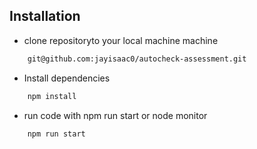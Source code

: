 ## Installation
- clone repositoryto your local machine machine
```bash
    git@github.com:jayisaac0/autocheck-assessment.git
```
- Install dependencies
```bash
    npm install
```
- run code with npm run start or node monitor
```bash
    npm run start
```